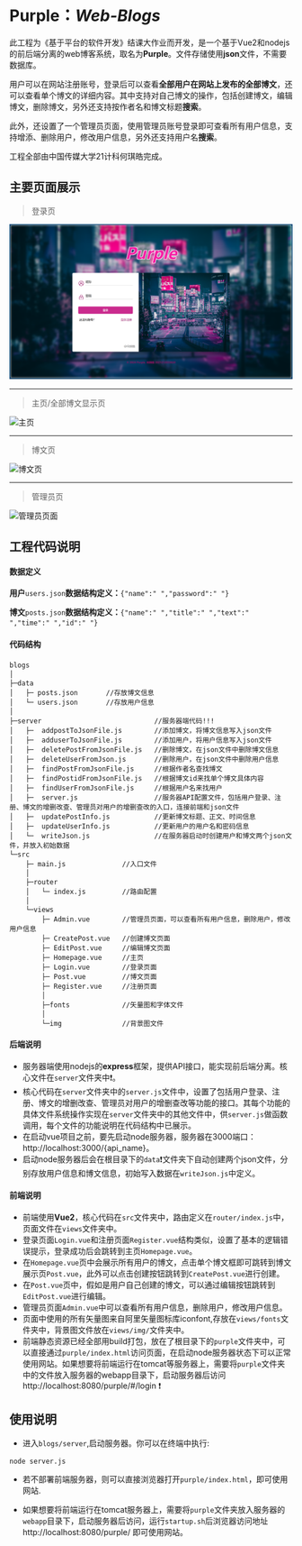 # Purple：*Web-Blogs*


此工程为《基于平台的软件开发》结课大作业而开发，是一个基于Vue2和nodejs的前后端分离的web博客系统，取名为**Purple**。文件存储使用**json**文件，不需要数据库。

用户可以在网站注册账号，登录后可以查看**全部用户在网站上发布的全部博文**，还可以查看单个博文的详细内容。其中支持对自己博文的操作，包括创建博文，编辑博文，删除博文，另外还支持按作者名和博文标题**搜索**。

此外，还设置了一个管理员页面，使用管理员账号登录即可查看所有用户信息，支持增添、删除用户，修改用户信息，另外还支持用户名**搜索**。

工程全部由中国传媒大学21计科何琪皓完成。

## 主要页面展示
> 登录页

![登录页](readmepic/登录页面.png)

---

> 主页/全部博文显示页

![主页](readmepic/主页.png)

---

> 博文页

![博文页](readmepic/博文页.png)

---

> 管理员页

![管理员页面](readmepic/管理员页.png)

## 工程代码说明

#### 数据定义
**用户**`users.json`**数据结构定义：**`{"name":" ","password":" "}`

**博文**`posts.json`**数据结构定义：**`{"name":" ","title":" ","text":" ","time":" ","id":" "}`

#### 代码结构

```
blogs
│
├─data
│   ├─ posts.json       //存放博文信息
│   └─ users.json       //存放用户信息
│ 
├─server                            //服务器端代码!!!
│   ├─  addpostToJsonFile.js        //添加博文，将博文信息写入json文件
│   ├─  adduserToJsonFile.js        //添加用户，将用户信息写入json文件
│   ├─  deletePostFromJsonFile.js   //删除博文，在json文件中删除博文信息
│   ├─  deleteUserFromJson.js       //删除用户，在json文件中删除用户信息
│   ├─  findPostFromJsonFile.js     //根据作者名查找博文
│   ├─  findPostidFromJsonFile.js   //根据博文id来找单个博文具体内容
│   ├─  findUserFromJsonFile.js     //根据用户名来找用户         
│   ├─  server.js                   //服务器API配置文件，包括用户登录、注册、博文的增删改查、管理员对用户的增删查改的入口，连接前端和json文件
│   ├─  updatePostInfo.js           //更新博文标题、正文、时间信息
│   ├─  updateUserInfo.js           //更新用户的用户名和密码信息
│   └─  writeJson.js                //在服务器启动时创建用户和博文两个json文件，并放入初始数据
└─src           
    ├─ main.js              //入口文件
    │
    ├─router
    │   └─ index.js         //路由配置
    │
    └─views
        ├─ Admin.vue        //管理员页面，可以查看所有用户信息，删除用户，修改用户信息
        ├─ CreatePost.vue   //创建博文页面
        ├─ EditPost.vue     //编辑博文页面
        ├─ Homepage.vue     //主页
        ├─ Login.vue        //登录页面
        ├─ Post.vue         //博文页面
        ├─ Register.vue     //注册页面
        │
        ├─fonts             //矢量图和字体文件
        │
        └─img               //背景图文件
```

#### 后端说明
- 服务器端使用nodejs的**express**框架，提供API接口，能实现前后端分离。核心文件在`server`文件夹中:heavy_exclamation_mark:。
- 核心代码在`server`文件夹中的`server.js`文件中，设置了包括用户登录、注册、博文的增删改查、管理员对用户的增删查改等功能的接口。其每个功能的具体文件系统操作实现在`server`文件夹中的其他文件中，供`server.js`做函数调用，每个文件的功能说明在代码结构中已展示。 
- 在启动vue项目之前，要先启动node服务器，服务器在3000端口：http://localhost:3000/{api_name}。
- 启动node服务器后会在根目录下的`data`:heavy_exclamation_mark:文件夹下自动创建两个json文件，分别存放用户信息和博文信息，初始写入数据在`writeJson.js`中定义。


#### 前端说明
- 前端使用**Vue2**，核心代码在`src`文件夹中，路由定义在`router/index.js`中，页面文件在`views`文件夹中。
- 登录页面`Login.vue`和注册页面`Register.vue`结构类似，设置了基本的逻辑错误提示，登录成功后会跳转到主页`Homepage.vue`。
- 在`Homepage.vue`页中会展示所有用户的博文，点击单个博文框即可跳转到博文展示页`Post.vue`，此外可以点击创建按钮跳转到`CreatePost.vue`进行创建。
- 在`Post.vue`页中，假如是用户自己创建的博文，可以通过编辑按钮跳转到`EditPost.vue`进行编辑。
- 管理员页面`Admin.vue`中可以查看所有用户信息，删除用户，修改用户信息。
- 页面中使用的所有矢量图来自阿里矢量图标库iconfont,存放在`views/fonts`文件夹中，背景图文件放在`views/img/`文件夹中。
- 前端静态资源已经全部用build打包，放在了根目录下的`purple`文件夹中，可以直接通过`purple/index.html`访问页面，在启动node服务器状态下可以正常使用网站。如果想要将前端运行在tomcat等服务器上，需要将`purple`文件夹中的文件放入服务器的webapp目录下，启动服务器后访问http://localhost:8080/purple/#/login :heavy_exclamation_mark:

## 使用说明

- 进入`blogs/server`,启动服务器。你可以在终端中执行:
```
node server.js
```
- 若不部署前端服务器，则可以直接浏览器打开`purple/index.html`，即可使用网站.

- 如果想要将前端运行在tomcat服务器上，需要将`purple`文件夹放入服务器的`webapp`目录下，启动服务器后访问，运行`startup.sh`后浏览器访问地址http://localhost:8080/purple/ 即可使用网站。




